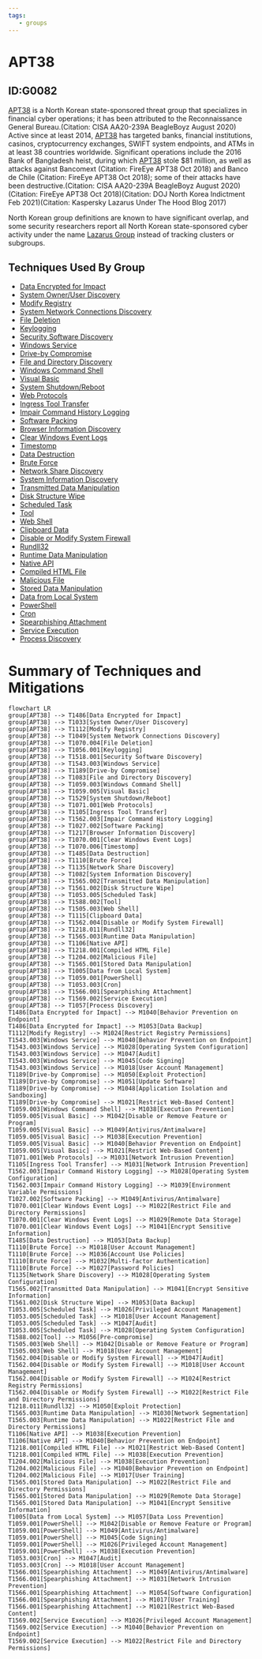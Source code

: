 ```yaml
---
tags:
   - groups
---
```

# APT38
## ID:G0082
[APT38](/mitre/groups/G0082) is a North Korean state-sponsored threat group that specializes in financial cyber operations; it has been attributed to the Reconnaissance General Bureau.(Citation: CISA AA20-239A BeagleBoyz August 2020) Active since at least 2014, [APT38](/mitre/groups/G0082) has targeted banks, financial institutions, casinos, cryptocurrency exchanges, SWIFT system endpoints, and ATMs in at least 38 countries worldwide. Significant operations include the 2016 Bank of Bangladesh heist, during which [APT38](/mitre/groups/G0082) stole $81 million, as well as attacks against Bancomext (Citation: FireEye APT38 Oct 2018) and Banco de Chile (Citation: FireEye APT38 Oct 2018); some of their attacks have been destructive.(Citation: CISA AA20-239A BeagleBoyz August 2020)(Citation: FireEye APT38 Oct 2018)(Citation: DOJ North Korea Indictment Feb 2021)(Citation: Kaspersky Lazarus Under The Hood Blog 2017)

North Korean group definitions are known to have significant overlap, and some security researchers report all North Korean state-sponsored cyber activity under the name [Lazarus Group](/mitre/groups/G0032) instead of tracking clusters or subgroups.
## Techniques Used By Group
* [Data Encrypted for Impact](/mitre/techniques/T1486)
* [System Owner/User Discovery](/mitre/techniques/T1033)
* [Modify Registry](/mitre/techniques/T1112)
* [System Network Connections Discovery](/mitre/techniques/T1049)
* [File Deletion](/mitre/techniques/T1070/004)
* [Keylogging](/mitre/techniques/T1056/001)
* [Security Software Discovery](/mitre/techniques/T1518/001)
* [Windows Service](/mitre/techniques/T1543/003)
* [Drive-by Compromise](/mitre/techniques/T1189)
* [File and Directory Discovery](/mitre/techniques/T1083)
* [Windows Command Shell](/mitre/techniques/T1059/003)
* [Visual Basic](/mitre/techniques/T1059/005)
* [System Shutdown/Reboot](/mitre/techniques/T1529)
* [Web Protocols](/mitre/techniques/T1071/001)
* [Ingress Tool Transfer](/mitre/techniques/T1105)
* [Impair Command History Logging](/mitre/techniques/T1562/003)
* [Software Packing](/mitre/techniques/T1027/002)
* [Browser Information Discovery](/mitre/techniques/T1217)
* [Clear Windows Event Logs](/mitre/techniques/T1070/001)
* [Timestomp](/mitre/techniques/T1070/006)
* [Data Destruction](/mitre/techniques/T1485)
* [Brute Force](/mitre/techniques/T1110)
* [Network Share Discovery](/mitre/techniques/T1135)
* [System Information Discovery](/mitre/techniques/T1082)
* [Transmitted Data Manipulation](/mitre/techniques/T1565/002)
* [Disk Structure Wipe](/mitre/techniques/T1561/002)
* [Scheduled Task](/mitre/techniques/T1053/005)
* [Tool](/mitre/techniques/T1588/002)
* [Web Shell](/mitre/techniques/T1505/003)
* [Clipboard Data](/mitre/techniques/T1115)
* [Disable or Modify System Firewall](/mitre/techniques/T1562/004)
* [Rundll32](/mitre/techniques/T1218/011)
* [Runtime Data Manipulation](/mitre/techniques/T1565/003)
* [Native API](/mitre/techniques/T1106)
* [Compiled HTML File](/mitre/techniques/T1218/001)
* [Malicious File](/mitre/techniques/T1204/002)
* [Stored Data Manipulation](/mitre/techniques/T1565/001)
* [Data from Local System](/mitre/techniques/T1005)
* [PowerShell](/mitre/techniques/T1059/001)
* [Cron](/mitre/techniques/T1053/003)
* [Spearphishing Attachment](/mitre/techniques/T1566/001)
* [Service Execution](/mitre/techniques/T1569/002)
* [Process Discovery](/mitre/techniques/T1057)

# Summary of Techniques and Mitigations
```mermaid
flowchart LR
group[APT38] --> T1486[Data Encrypted for Impact]
group[APT38] --> T1033[System Owner/User Discovery]
group[APT38] --> T1112[Modify Registry]
group[APT38] --> T1049[System Network Connections Discovery]
group[APT38] --> T1070.004[File Deletion]
group[APT38] --> T1056.001[Keylogging]
group[APT38] --> T1518.001[Security Software Discovery]
group[APT38] --> T1543.003[Windows Service]
group[APT38] --> T1189[Drive-by Compromise]
group[APT38] --> T1083[File and Directory Discovery]
group[APT38] --> T1059.003[Windows Command Shell]
group[APT38] --> T1059.005[Visual Basic]
group[APT38] --> T1529[System Shutdown/Reboot]
group[APT38] --> T1071.001[Web Protocols]
group[APT38] --> T1105[Ingress Tool Transfer]
group[APT38] --> T1562.003[Impair Command History Logging]
group[APT38] --> T1027.002[Software Packing]
group[APT38] --> T1217[Browser Information Discovery]
group[APT38] --> T1070.001[Clear Windows Event Logs]
group[APT38] --> T1070.006[Timestomp]
group[APT38] --> T1485[Data Destruction]
group[APT38] --> T1110[Brute Force]
group[APT38] --> T1135[Network Share Discovery]
group[APT38] --> T1082[System Information Discovery]
group[APT38] --> T1565.002[Transmitted Data Manipulation]
group[APT38] --> T1561.002[Disk Structure Wipe]
group[APT38] --> T1053.005[Scheduled Task]
group[APT38] --> T1588.002[Tool]
group[APT38] --> T1505.003[Web Shell]
group[APT38] --> T1115[Clipboard Data]
group[APT38] --> T1562.004[Disable or Modify System Firewall]
group[APT38] --> T1218.011[Rundll32]
group[APT38] --> T1565.003[Runtime Data Manipulation]
group[APT38] --> T1106[Native API]
group[APT38] --> T1218.001[Compiled HTML File]
group[APT38] --> T1204.002[Malicious File]
group[APT38] --> T1565.001[Stored Data Manipulation]
group[APT38] --> T1005[Data from Local System]
group[APT38] --> T1059.001[PowerShell]
group[APT38] --> T1053.003[Cron]
group[APT38] --> T1566.001[Spearphishing Attachment]
group[APT38] --> T1569.002[Service Execution]
group[APT38] --> T1057[Process Discovery]
T1486[Data Encrypted for Impact] --> M1040[Behavior Prevention on Endpoint]
T1486[Data Encrypted for Impact] --> M1053[Data Backup]
T1112[Modify Registry] --> M1024[Restrict Registry Permissions]
T1543.003[Windows Service] --> M1040[Behavior Prevention on Endpoint]
T1543.003[Windows Service] --> M1028[Operating System Configuration]
T1543.003[Windows Service] --> M1047[Audit]
T1543.003[Windows Service] --> M1045[Code Signing]
T1543.003[Windows Service] --> M1018[User Account Management]
T1189[Drive-by Compromise] --> M1050[Exploit Protection]
T1189[Drive-by Compromise] --> M1051[Update Software]
T1189[Drive-by Compromise] --> M1048[Application Isolation and Sandboxing]
T1189[Drive-by Compromise] --> M1021[Restrict Web-Based Content]
T1059.003[Windows Command Shell] --> M1038[Execution Prevention]
T1059.005[Visual Basic] --> M1042[Disable or Remove Feature or Program]
T1059.005[Visual Basic] --> M1049[Antivirus/Antimalware]
T1059.005[Visual Basic] --> M1038[Execution Prevention]
T1059.005[Visual Basic] --> M1040[Behavior Prevention on Endpoint]
T1059.005[Visual Basic] --> M1021[Restrict Web-Based Content]
T1071.001[Web Protocols] --> M1031[Network Intrusion Prevention]
T1105[Ingress Tool Transfer] --> M1031[Network Intrusion Prevention]
T1562.003[Impair Command History Logging] --> M1028[Operating System Configuration]
T1562.003[Impair Command History Logging] --> M1039[Environment Variable Permissions]
T1027.002[Software Packing] --> M1049[Antivirus/Antimalware]
T1070.001[Clear Windows Event Logs] --> M1022[Restrict File and Directory Permissions]
T1070.001[Clear Windows Event Logs] --> M1029[Remote Data Storage]
T1070.001[Clear Windows Event Logs] --> M1041[Encrypt Sensitive Information]
T1485[Data Destruction] --> M1053[Data Backup]
T1110[Brute Force] --> M1018[User Account Management]
T1110[Brute Force] --> M1036[Account Use Policies]
T1110[Brute Force] --> M1032[Multi-factor Authentication]
T1110[Brute Force] --> M1027[Password Policies]
T1135[Network Share Discovery] --> M1028[Operating System Configuration]
T1565.002[Transmitted Data Manipulation] --> M1041[Encrypt Sensitive Information]
T1561.002[Disk Structure Wipe] --> M1053[Data Backup]
T1053.005[Scheduled Task] --> M1026[Privileged Account Management]
T1053.005[Scheduled Task] --> M1018[User Account Management]
T1053.005[Scheduled Task] --> M1047[Audit]
T1053.005[Scheduled Task] --> M1028[Operating System Configuration]
T1588.002[Tool] --> M1056[Pre-compromise]
T1505.003[Web Shell] --> M1042[Disable or Remove Feature or Program]
T1505.003[Web Shell] --> M1018[User Account Management]
T1562.004[Disable or Modify System Firewall] --> M1047[Audit]
T1562.004[Disable or Modify System Firewall] --> M1018[User Account Management]
T1562.004[Disable or Modify System Firewall] --> M1024[Restrict Registry Permissions]
T1562.004[Disable or Modify System Firewall] --> M1022[Restrict File and Directory Permissions]
T1218.011[Rundll32] --> M1050[Exploit Protection]
T1565.003[Runtime Data Manipulation] --> M1030[Network Segmentation]
T1565.003[Runtime Data Manipulation] --> M1022[Restrict File and Directory Permissions]
T1106[Native API] --> M1038[Execution Prevention]
T1106[Native API] --> M1040[Behavior Prevention on Endpoint]
T1218.001[Compiled HTML File] --> M1021[Restrict Web-Based Content]
T1218.001[Compiled HTML File] --> M1038[Execution Prevention]
T1204.002[Malicious File] --> M1038[Execution Prevention]
T1204.002[Malicious File] --> M1040[Behavior Prevention on Endpoint]
T1204.002[Malicious File] --> M1017[User Training]
T1565.001[Stored Data Manipulation] --> M1022[Restrict File and Directory Permissions]
T1565.001[Stored Data Manipulation] --> M1029[Remote Data Storage]
T1565.001[Stored Data Manipulation] --> M1041[Encrypt Sensitive Information]
T1005[Data from Local System] --> M1057[Data Loss Prevention]
T1059.001[PowerShell] --> M1042[Disable or Remove Feature or Program]
T1059.001[PowerShell] --> M1049[Antivirus/Antimalware]
T1059.001[PowerShell] --> M1045[Code Signing]
T1059.001[PowerShell] --> M1026[Privileged Account Management]
T1059.001[PowerShell] --> M1038[Execution Prevention]
T1053.003[Cron] --> M1047[Audit]
T1053.003[Cron] --> M1018[User Account Management]
T1566.001[Spearphishing Attachment] --> M1049[Antivirus/Antimalware]
T1566.001[Spearphishing Attachment] --> M1031[Network Intrusion Prevention]
T1566.001[Spearphishing Attachment] --> M1054[Software Configuration]
T1566.001[Spearphishing Attachment] --> M1017[User Training]
T1566.001[Spearphishing Attachment] --> M1021[Restrict Web-Based Content]
T1569.002[Service Execution] --> M1026[Privileged Account Management]
T1569.002[Service Execution] --> M1040[Behavior Prevention on Endpoint]
T1569.002[Service Execution] --> M1022[Restrict File and Directory Permissions]
```